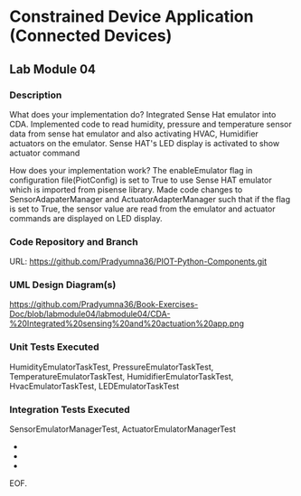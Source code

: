 # Constrained Device Application (Connected Devices)

## Lab Module 04

### Description

What does your implementation do? 
Integrated Sense Hat emulator into CDA. Implemented code to read humidity, pressure and temperature sensor data from sense hat emulator and also activating HVAC, Humidifier actuators on the emulator.
Sense HAT's LED display is activated to show actuator command

How does your implementation work?
The enableEmulator flag in configuration file(PiotConfig) is set to True to use Sense HAT emulator which is imported from pisense library. Made code changes to SensorAdapaterManager and ActuatorAdapterManager such that if the flag is set to True, the sensor value are read from the emulator and actuator commands are displayed on LED display.


### Code Repository and Branch

URL: https://github.com/Pradyumna36/PIOT-Python-Components.git

### UML Design Diagram(s)

https://github.com/Pradyumna36/Book-Exercises-Doc/blob/labmodule04/labmodule04/CDA-%20Integrated%20sensing%20and%20actuation%20app.png


### Unit Tests Executed

HumidityEmulatorTaskTest, PressureEmulatorTaskTest, TemperatureEmulatorTaskTest, HumidifierEmulatorTaskTest, HvacEmulatorTaskTest, LEDEmulatorTaskTest

### Integration Tests Executed

SensorEmulatorManagerTest, ActuatorEmulatorManagerTest

- 
- 
- 

EOF.
